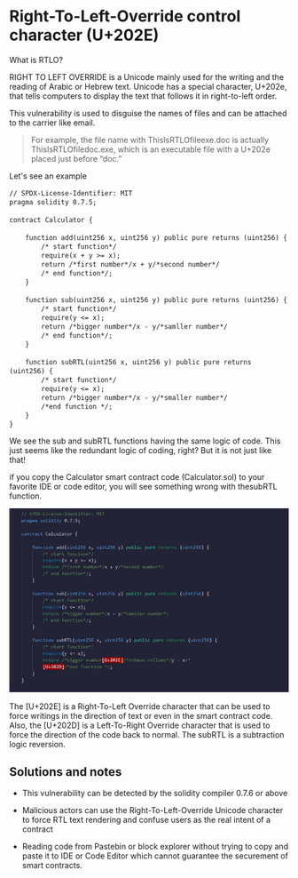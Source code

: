# Right-To-Left-Override control character (U+202E)

What is RTLO?

RIGHT TO LEFT OVERRIDE is a Unicode mainly used for the writing and the reading of Arabic or Hebrew text. Unicode has a special character, U+202e, that tells computers to display the text that follows it in right-to-left order.

This vulnerability is used to disguise the names of files and can be attached to the carrier like email.

>For example, the file name with ThisIsRTLOfileexe.doc is actually ThisIsRTLOfiledoc.exe, which is an executable file with a U+202e placed just before “doc.”

Let's see an example

    // SPDX-License-Identifier: MIT
    pragma solidity 0.7.5;

    contract Calculator {

        function add(uint256 x, uint256 y) public pure returns (uint256) {
            /* start function*/
            require(x + y >= x);
            return /*first number*/x + y/*second number*/
            /* end function*/;
        }

        function sub(uint256 x, uint256 y) public pure returns (uint256) {
            /* start function*/
            require(y <= x);
            return /*bigger number*/x - y/*samller number*/
            /* end function*/;
        }
        
        function subRTL(uint256 x, uint256 y) public pure returns (uint256) {
            /* start function*/
            require(y <= x);
            return /*bigger number‮/*rebmun rellams*/y - x/*
            ‭/*end function */;
        }
    }

We see the sub and subRTL functions having the same logic of code. This just seems like the redundant logic of coding, right? But it is not just like that!

if you copy the Calculator smart contract code (Calculator.sol) to your favorite IDE or code editor, you will see something wrong with thesubRTL function.

![Alt text](image/Right-To-Left-Override%20control%20character%20(U+202E)/remixCharactersCheck.png)

The [U+202E] is a Right-To-Left Override character that can be used to force writings in the direction of text or even in the smart contract code. Also, the [U+202D] is a Left-To-Right Override character that is used to force the direction of the code back to normal. The subRTL is a subtraction logic reversion.

Solutions and notes
-

- This vulnerability can be detected by the solidity compiler 0.7.6 or above

- Malicious actors can use the Right-To-Left-Override Unicode character to force RTL text rendering and confuse users as the real intent of a contract

- Reading code from Pastebin or block explorer without trying to copy and paste it to IDE or Code Editor which cannot guarantee the securement of smart contracts.